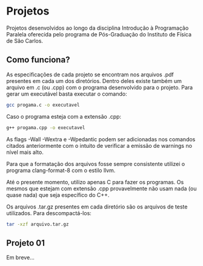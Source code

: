 # Projetos
Projetos desenvolvidos ao longo da disciplina Introdução à Programação Paralela 
oferecida pelo programa de Pós-Graduação do Instituto de Física de São Carlos.

## Como funciona?

As especificações de cada projeto se encontram nos arquivos .pdf presentes em cada um 
dos diretórios. Dentro deles existe também um arquivo em .c (ou .cpp) com o programa 
desenvolvido para o projeto. Para gerar um executável basta executar o comando:

```bash
gcc progama.c -o executavel
```

Caso o programa esteja com a extensão .cpp:
```bash
g++ progama.cpp -o executavel
```

As flags -Wall -Wextra e -Wpedantic podem ser adicionadas nos comandos citados anteriormente 
com o intuito de verificar a emissão de warnings no nível mais alto.

Para que a formatação dos arquivos fosse sempre consistente utilizei o programa 
clang-format-8 com o estilo llvm.

Até o presente momento, utilizo apenas C para fazer os programas. Os mesmos que estejam 
com extensão .cpp provavelmente não usam nada (ou quase nada) que seja específico do C++.

Os arquivos .tar.gz presentes em cada diretório são os arquivos de teste utilizados. Para 
descompactá-los:

```bash
tar -xzf arquivo.tar.gz
```

## Projeto 01

Em breve...
